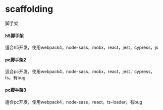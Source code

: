 # scaffolding
脚手架

#### h5脚手架

适合h5开发，使用webpack4，node-sass，mobx，react，jest，cypress，js

#### pc脚手架2

适合pc开发，使用webpack4，node-sass，mobx，react，jest，cypress，ts，有bug

#### pc脚手架3

适合pc开发，使用webpack4，node-sass，react，ts-loader，有bug
